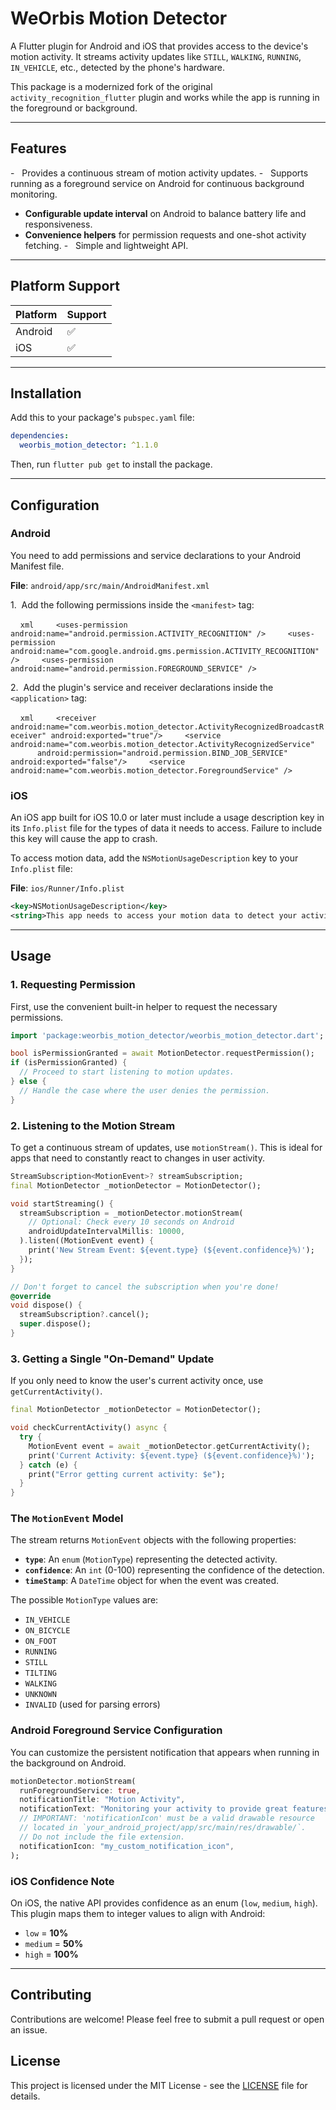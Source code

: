 # WeOrbis Motion Detector

[](https://pub.dev/packages/weorbis_motion_detector)

A Flutter plugin for Android and iOS that provides access to the device's motion activity. It streams activity updates like `STILL`, `WALKING`, `RUNNING`, `IN_VEHICLE`, etc., detected by the phone's hardware.

This package is a modernized fork of the original `activity_recognition_flutter` plugin and works while the app is running in the foreground or background.

-----

## Features

\-   Provides a continuous stream of motion activity updates.
\-   Supports running as a foreground service on Android for continuous background monitoring.

  - **Configurable update interval** on Android to balance battery life and responsiveness.
  - **Convenience helpers** for permission requests and one-shot activity fetching.
    \-   Simple and lightweight API.

-----

## Platform Support

| Platform | Support |
| --- | --- |
| Android | ✅ |
| iOS     | ✅ |

-----

## Installation

Add this to your package's `pubspec.yaml` file:

```yaml
dependencies:
  weorbis_motion_detector: ^1.1.0
```

Then, run `flutter pub get` to install the package.

-----

## Configuration

### Android

You need to add permissions and service declarations to your Android Manifest file.

**File**: `android/app/src/main/AndroidManifest.xml`

1.  Add the following permissions inside the `<manifest>` tag:

    ` xml     <uses-permission android:name="android.permission.ACTIVITY_RECOGNITION" />     <uses-permission android:name="com.google.android.gms.permission.ACTIVITY_RECOGNITION" />     <uses-permission android:name="android.permission.FOREGROUND_SERVICE" />      `

2.  Add the plugin's service and receiver declarations inside the `<application>` tag:

    ` xml     <receiver android:name="com.weorbis.motion_detector.ActivityRecognizedBroadcastReceiver" android:exported="true"/>     <service         android:name="com.weorbis.motion_detector.ActivityRecognizedService"         android:permission="android.permission.BIND_JOB_SERVICE"         android:exported="false"/>     <service android:name="com.weorbis.motion_detector.ForegroundService" />      `

### iOS

An iOS app built for iOS 10.0 or later must include a usage description key in its `Info.plist` file for the types of data it needs to access. Failure to include this key will cause the app to crash.

To access motion data, add the `NSMotionUsageDescription` key to your `Info.plist` file:

**File**: `ios/Runner/Info.plist`

```xml
<key>NSMotionUsageDescription</key>
<string>This app needs to access your motion data to detect your activity.</string>
```

-----

## Usage

### 1\. Requesting Permission

First, use the convenient built-in helper to request the necessary permissions.

```dart
import 'package:weorbis_motion_detector/weorbis_motion_detector.dart';

bool isPermissionGranted = await MotionDetector.requestPermission();
if (isPermissionGranted) {
  // Proceed to start listening to motion updates.
} else {
  // Handle the case where the user denies the permission.
}
```

### 2\. Listening to the Motion Stream

To get a continuous stream of updates, use `motionStream()`. This is ideal for apps that need to constantly react to changes in user activity.

```dart
StreamSubscription<MotionEvent>? streamSubscription;
final MotionDetector _motionDetector = MotionDetector();

void startStreaming() {
  streamSubscription = _motionDetector.motionStream(
    // Optional: Check every 10 seconds on Android
    androidUpdateIntervalMillis: 10000, 
  ).listen((MotionEvent event) {
    print('New Stream Event: ${event.type} (${event.confidence}%)');
  });
}

// Don't forget to cancel the subscription when you're done!
@override
void dispose() {
  streamSubscription?.cancel();
  super.dispose();
}
```

### 3\. Getting a Single "On-Demand" Update

If you only need to know the user's current activity once, use `getCurrentActivity()`.

```dart
final MotionDetector _motionDetector = MotionDetector();

void checkCurrentActivity() async {
  try {
    MotionEvent event = await _motionDetector.getCurrentActivity();
    print('Current Activity: ${event.type} (${event.confidence}%)');
  } catch (e) {
    print("Error getting current activity: $e");
  }
}
```

### The `MotionEvent` Model

The stream returns `MotionEvent` objects with the following properties:

  * **`type`**: An `enum` (`MotionType`) representing the detected activity.
  * **`confidence`**: An `int` (0-100) representing the confidence of the detection.
  * **`timeStamp`**: A `DateTime` object for when the event was created.

The possible `MotionType` values are:

  * `IN_VEHICLE`
  * `ON_BICYCLE`
  * `ON_FOOT`
  * `RUNNING`
  * `STILL`
  * `TILTING`
  * `WALKING`
  * `UNKNOWN`
  * `INVALID` (used for parsing errors)

### Android Foreground Service Configuration

You can customize the persistent notification that appears when running in the background on Android.

```dart
motionDetector.motionStream(
  runForegroundService: true,
  notificationTitle: "Motion Activity",
  notificationText: "Monitoring your activity to provide great features.",
  // IMPORTANT: 'notificationIcon' must be a valid drawable resource
  // located in `your_android_project/app/src/main/res/drawable/`.
  // Do not include the file extension.
  notificationIcon: "my_custom_notification_icon",
);
```

### iOS Confidence Note

On iOS, the native API provides confidence as an enum (`low`, `medium`, `high`). This plugin maps them to integer values to align with Android:

  * `low` = **10%**
  * `medium` = **50%**
  * `high` = **100%**

-----

## Contributing

Contributions are welcome\! Please feel free to submit a pull request or open an issue.

## License

This project is licensed under the MIT License - see the [LICENSE](https://github.com/weorbis/weorbis_motion_detector/blob/main/LICENSE) file for details.